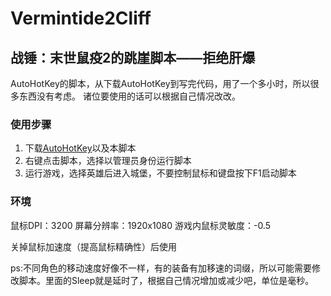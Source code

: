 # Vermintide2Cliff

## 战锤：末世鼠疫2的跳崖脚本——拒绝肝爆

AutoHotKey的脚本，从下载AutoHotKey到写完代码，用了一个多小时，所以很多东西没有考虑。
诸位要使用的话可以根据自己情况改改。

### 使用步骤

 1. 下载[AutoHotKey][1]以及本脚本 
 2. 右键点击脚本，选择以管理员身份运行脚本
 3. 运行游戏，选择英雄后进入城堡，不要控制鼠标和键盘按下F1启动脚本

### 环境
鼠标DPI：3200
屏幕分辨率：1920x1080
游戏内鼠标灵敏度：-0.5

关掉鼠标加速度（提高鼠标精确性）后使用

ps:不同角色的移动速度好像不一样，有的装备有加移速的词缀，所以可能需要修改脚本。里面的Sleep就是延时了，根据自己情况增加或减少吧，单位是毫秒。

  [1]: https://www.autohotkey.com/